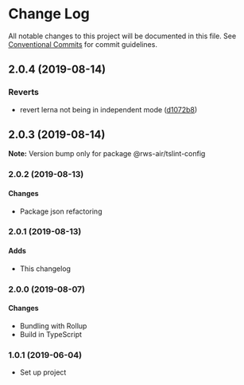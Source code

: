 # Change Log

All notable changes to this project will be documented in this file.
See [Conventional Commits](https://conventionalcommits.org) for commit guidelines.

## 2.0.4 (2019-08-14)

### Reverts

* revert lerna not being in independent mode ([d1072b8](https://github.com/rws-nl/air-node-packages/commit/d1072b8))

## 2.0.3 (2019-08-14)

**Note:** Version bump only for package @rws-air/tslint-config

### 2.0.2 (2019-08-13)

#### Changes
- Package json refactoring

### 2.0.1 (2019-08-13)

#### Adds
- This changelog

### 2.0.0 (2019-08-07)

#### Changes
- Bundling with Rollup
- Build in TypeScript

### 1.0.1 (2019-06-04)
- Set up project